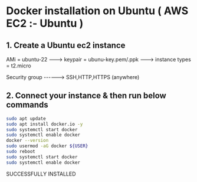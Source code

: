 # Docker installation on Ubuntu ( AWS EC2 :- Ubuntu )

## 1. Create a Ubuntu ec2 instance

AMi = ubuntu-22  --->  keypair = ubunu-key.pem/.ppk   --->  instance types = t2.micro

Security group ------> SSH,HTTP,HTTPS (anywhere)

## 2. Connect your instance & then run below commands

```sh
sudo apt update
sudo apt install docker.io -y
sudo systemctl start docker
sudo systemctl enable docker
docker --version
sudo usermod -aG docker ${USER}
sudo reboot
sudo systemctl start docker
sudo systemctl enable docker
```

SUCCESSFULLY  INSTALLED
